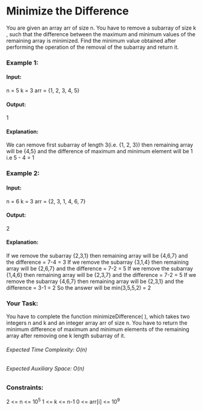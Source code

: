 # Minimize the Difference
You are given an array arr of size n. You have to remove a subarray of size k , such that the difference between the maximum and minimum values of the remaining array is minimized.
Find the minimum value obtained after performing the operation of the removal of the subarray and return it.

### Example 1:
#### Input:
n = 5
k = 3
arr = {1, 2, 3, 4, 5}
#### Output: 
1
#### Explanation: 
We can remove first subarray of length 3(i.e. {1, 2, 3}) then remaining array will be {4,5} and the difference of maximum and minimum element will be 1 i.e 5 - 4 = 1

### Example 2:
#### Input:
n = 6
k = 3
arr = {2, 3, 1, 4, 6, 7}
#### Output: 
2
#### Explanation:
If we remove the subarray {2,3,1} then remaining array will be {4,6,7} and the difference  = 7-4 = 3
If we remove the subarray {3,1,4} then remaining array will be {2,6,7} and the difference  = 7-2 = 5
If we remove the subarray {1,4,6} then remaining array will be {2,3,7} and the difference  = 7-2 = 5
If we remove the subarray {4,6,7} then remaining array will be {2,3,1} and the difference  = 3-1 = 2
So the answer will be min(3,5,5,2) = 2

### Your Task: 
You have to complete the function minimizeDifference( ), which takes two integers n and k and an integer array arr of size n. You have to return the minimum difference of maximum and minimum elements of the remaining array after removing one k length subarray of it.

###### Expected Time Complexity: O(n)
###### Expected Auxiliary Space: O(n)

### Constraints:
2 <= n <= $`10^5`$
1 <= k <= n-1
0 <= arr[i] <= $`10^9`$

